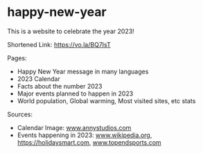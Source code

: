 # happy-new-year

This is a website to celebrate the year 2023!

Shortened Link: https://vo.la/BQ7IsT

Pages:
- Happy New Year message in many languages
- 2023 Calendar
- Facts about the number 2023
- Major events planned to happen in 2023
- World population, Global warming, Most visited sites, etc stats

Sources:
- Calendar Image: www.annystudios.com
- Events happening in 2023: www.wikipedia.org, https://holidaysmart.com, www.topendsports.com

